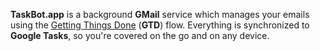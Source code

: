**TaskBot.app** is a background **GMail** service which manages your emails using the [Getting Things Done](https://en.wikipedia.org/wiki/Getting_Things_Done) (**GTD**) flow. Everything is synchronized to **Google Tasks**, so you're covered on the go and on any device.
